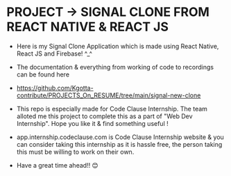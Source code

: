 # PROJECT -> SIGNAL CLONE FROM REACT NATIVE & REACT JS

- Here is my Signal Clone Application which is made using React Native, React JS and Firebase! ^_^
- The documentation & everything from working of code to recordings can be found here
- https://github.com/Kgotta-contribute/PROJECTS_On_RESUME/tree/main/signal-new-clone

- This repo is especially made for Code Clause Internship. The team alloted me this project to complete this as a part of "Web Dev Internship".
  Hope you like it & find something useful !
- app.internship.codeclause.com is Code Clause Internship website & you can consider taking this internship as it is hassle free, the person taking this must be willing to work on their own.
- Have a great time ahead!! 😊










